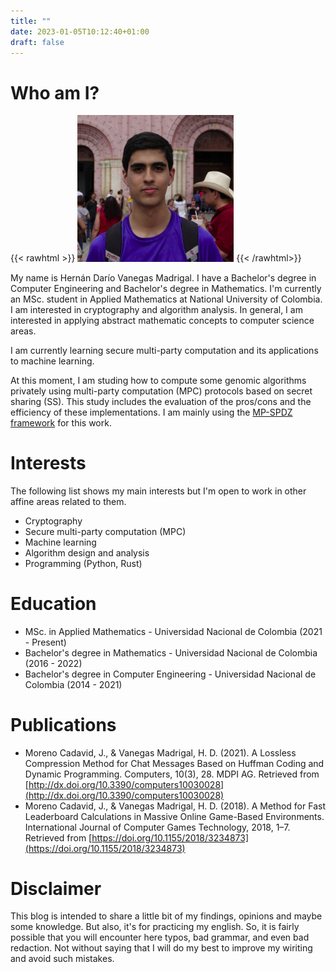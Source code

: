 ```yaml
---
title: ""
date: 2023-01-05T10:12:40+01:00
draft: false
---
```


# Who am I?

{{< rawhtml >}}
<img src="/_index/self.png" width="250" />
{{< /rawhtml>}}

My name is Hernán Darío Vanegas Madrigal. I have a Bachelor's degree
in Computer Engineering and Bachelor's degree in Mathematics. I'm 
currently an MSc. student in Applied Mathematics at National 
University of Colombia. I am interested in cryptography and 
algorithm analysis. In general, I am interested in applying 
abstract mathematic concepts to computer science areas.

I am currently learning secure multi-party computation and its 
applications to machine learning.

At this moment, I am studing how to compute some genomic algorithms
privately using multi-party computation (MPC) protocols based on secret sharing 
(SS). This study includes the evaluation of the pros/cons and the efficiency of
these implementations. I am mainly using the [MP-SPDZ framework](https://github.com/data61/MP-SPDZ)
for this work.

# Interests

The following list shows my main interests but I'm open to work in
other affine areas related to them.
- Cryptography
- Secure multi-party computation (MPC)
- Machine learning
- Algorithm design and analysis
- Programming (Python, Rust)

# Education

- MSc. in Applied Mathematics - Universidad Nacional de Colombia (2021 - Present)
- Bachelor's degree in Mathematics - Universidad Nacional de Colombia (2016 - 2022)
- Bachelor's degree in Computer Engineering - Universidad Nacional de Colombia (2014 - 2021)

# Publications

- Moreno Cadavid, J., & Vanegas Madrigal, H. D. (2021). A Lossless Compression Method for Chat Messages Based on Huffman Coding and Dynamic Programming. Computers, 10(3), 28. MDPI AG. Retrieved from [http://dx.doi.org/10.3390/computers10030028](http://dx.doi.org/10.3390/computers10030028)
- Moreno Cadavid, J., & Vanegas Madrigal, H. D. (2018). A Method for Fast Leaderboard Calculations in Massive Online Game-Based Environments. International Journal of Computer Games Technology, 2018, 1–7. Retrieved from [https://doi.org/10.1155/2018/3234873](https://doi.org/10.1155/2018/3234873)

# Disclaimer

This blog is intended to share a little bit of my findings, opinions and maybe
some knowledge. But also, it's for practicing my english. So, it is fairly
possible that you will encounter here typos, bad grammar, and even bad
redaction. Not without saying that I will do my best to improve my wiriting and
avoid such mistakes.